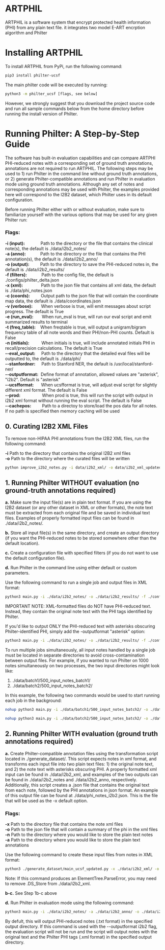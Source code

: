 # ARTPHIL
ARTPHIL is a software system that encrypt protected health information (PHI) from any plain text file. it integrates two model E-ART encrption algorithm and Philter

# Installing ARTPHIL

To install ARTPHIL from PyPi, run the following command:

```bash
pip3 install philter-ucsf
```

The main philter code will be executed by running:

```bash
python3 -m philter_ucsf [flags, see below]
```

However, we strongly suggest that you download the project source code and run all sample commands below from the home directory before running the install version of Philter.


# Running Philter: A Step-by-Step Guide

 The software has built-in evaluation capabilities and can compare ARTPHI PHI-reduced notes with a corresponding set of ground truth annotations, annotations are not required to run ARTPHIL. The following steps may be used to 1) run Philter in the command line without ground truth annotations, or 2) generate Philter-compatible annotations and run Philter in evaluation mode using ground truth annotations. Although any set of notes and corresponding annotations may be used with Philter, the examples provided here will correspond to the I2B2 dataset, which Philter uses in its default configuration. 

Before running Philter either with or without evaluation, make sure to familiarize yourself with the various options that may be used for any given Philter run:

### Flags:
**-i (input):**&nbsp;&nbsp;&nbsp;&nbsp;&nbsp;&nbsp;&nbsp;&nbsp;&nbsp;&nbsp;&nbsp;&nbsp;&nbsp;Path to the directory or the file that contains the clinical note(s), the default is ./data/i2b2_notes/<br/>
**-a (anno):**&nbsp;&nbsp;&nbsp;&nbsp;&nbsp;&nbsp;&nbsp;&nbsp;&nbsp;&nbsp;&nbsp;&nbsp;Path to the directory or the file that contains the PHI annotation(s), the default is ./data/i2b2_anno/<br/>
**-o (output):**&nbsp;&nbsp;&nbsp;&nbsp;&nbsp;&nbsp;&nbsp;&nbsp;&nbsp;Path to the directory to save the PHI-reduced notes in, the default is ./data/i2b2_results/<br/>
**-f (filters):**&nbsp;&nbsp;&nbsp;&nbsp;&nbsp;&nbsp;&nbsp;&nbsp;&nbsp;&nbsp;&nbsp;&nbsp;Path to the config file, the default is ./configs/philter_delta.json<br/>
**-x (xml):**&nbsp;&nbsp;&nbsp;&nbsp;&nbsp;&nbsp;&nbsp;&nbsp;&nbsp;&nbsp;&nbsp;&nbsp;&nbsp;&nbsp;&nbsp;Path to the json file that contains all xml data, the default is ./data/phi_notes.json<br/>
**-c (coords):**&nbsp;&nbsp;&nbsp;&nbsp;&nbsp;&nbsp;&nbsp;&nbsp;&nbsp;Output path to the json file that will contain the coordinate map data, the default is ./data/coordinates.json<br/>
**-v (verbose):**&nbsp;&nbsp;&nbsp;&nbsp;&nbsp;&nbsp;&nbsp;When verbose is true, will emit messages about script progress. The default is True<br/>
**-e (run_eval):**&nbsp;&nbsp;&nbsp;&nbsp;&nbsp;&nbsp;&nbsp;When run_eval is true, will run our eval script and emit summarized results to terminal<br/>
**-t (freq_table):**&nbsp;&nbsp;&nbsp;&nbsp;When freqtable is true, will output a unigram/bigram frequency table of all note words and their PHI/non-PHI counts. Default is False<br/>
**-n (initials):**&nbsp;&nbsp;&nbsp;&nbsp;&nbsp;&nbsp;&nbsp;&nbsp;&nbsp;&nbsp;When initials is true, will include annotated initials PHI in recall/precision calculations. The default is True<br/>
**--eval_output:**&nbsp;&nbsp;&nbsp;&nbsp;&nbsp;Path to the directory that the detailed eval files will be outputted to, the default is ./data/phi/<br/>
**--stanfordner:**&nbsp;&nbsp;&nbsp;&nbsp;&nbsp;Path to Stanford NER, the default is /usr/local/stanford-ner/<br/>
**--outputformat:**&nbsp;&nbsp;Define format of annotation, allowed values are \"asterisk\", \"i2b2\". Default is \"asterisk\"<br/>
**--ucsfformat:**&nbsp;&nbsp;&nbsp;&nbsp;&nbsp;&nbsp;When ucsfformat is true, will adjust eval script for slightly different xml format. The default is False<br/>
**--prod:**&nbsp;&nbsp;&nbsp;&nbsp;&nbsp;&nbsp;&nbsp;&nbsp;&nbsp;&nbsp;&nbsp;&nbsp;&nbsp;&nbsp;&nbsp;&nbsp;&nbsp;&nbsp;When prod is true, this will run the script with output in i2b2 xml format without running the eval script. The default is False<br/>
**--cachepos:**&nbsp;&nbsp;&nbsp;&nbsp;&nbsp;&nbsp;&nbsp;&nbsp;&nbsp;Path to a directoy to store/load the pos data for all notes. If no path is specified then memory caching will be used<br/>

## 0. Curating I2B2 XML Files
To remove non-HIPAA PHI annotations from the I2B2 XML files, run the following command:

**-i** Path to the directory that contains the original I2B2 xml files<br/>
**-o** Path to the directory where the curated files will be written<br/>

```bash
python improve_i2b2_notes.py -i data/i2b2_xml/ -o data/i2b2_xml_updated/
```

## 1. Running Philter WITHOUT evaluation (no ground-truth annotations required)

**a.** Make sure the input file(s) are in plain text format. If you are using the I2B2 dataset (or any other dataset in XML or other formats), the note text must be extracted from each original file and be saved in individual text files. Examples of properly formatted input files can be found in ./data/i2b2_notes/.

**b.** Store all input file(s) in the same directory, and create an output directory (if you want the PHI-reduced notes to be stored somewhere other than the default location).

**c.** Create a configuration file with specified filters (if you do not want to use the default configuration file).

**d.** Run Philter in the command line using either default or custom parameters.

Use the following command to run a single job and output files in XML format:
```bash
python3 main.py -i ./data/i2b2_notes/ -o ./data/i2b2_results/ -f ./configs/philter_delta.json --prod=True
```
IMPORTANT NOTE: XML-formatted files do NOT have PHI-reduced text. Instead, they contain the original note text with the PHI tags identified by Philter. 

If you'd like to output ONLY the PHI-reduced text with asterisks obscuring Philter-identified PHI, simply add the -outputformat "asterisk" option:
```bash
python3 main.py -i ./data/i2b2_notes/ -o ./data/i2b2_results/ -f ./configs/philter_delta.json --prod=True --outputformat "asterisk"
```

To run multiple jobs simultaneously, all input notes handled by a single job must be located in separate directories to avoid cross-contamination between output files. For example, if you wanted to run Philter on 1000 notes simultaneously on two processes, the two input directories might look like:

1. ./data/batch1/500_input_notes_batch1/
2. ./data/batch2/500_input_notes_batch2/

In this example, the following two commands would be used to start running each job in the background:
```bash
nohup python3 main.py -i ./data/batch1/500_input_notes_batch2/ -o ./data/i2b2_results_test/ -f ./configs/philter_delta.json --prod=True > ./data/batch1/batch1_terminal_out.txt 2>&1 &

```
```bash
nohup python3 main.py -i ./data/batch2/500_input_notes_batch2/ -o ./data/i2b2_results_test/ -f ./configs/philter_delta.json --prod=True > ./data/batch2/batch2_terminal_out.txt 2>&1 &

```

## 2. Running Philter WITH evaluation (ground truth annotations required)

**a.** Create Philter-compatible annotation files using the transformation script located in ./generate_dataset/. This script expects notes in xml format, and transforms each input file into two plain text files: 1) the original note text, and 2) the note text with asterisks obscuring PHI. A properly formatted xml input can be found in ./data/i2b2_xml, and examples of the two outputs can be found in ./data/i2b2_notes and ./data/i2b2_anno, respectively. Additionally, this script creates a .json file that contains the original text from each note, followed by the PHI annotations in json format. An example of this output file can be found at ./data/phi_notes_i2b2.json. This is the file that will be used as the -x default option. 

### Flags:

**-x** Path to the directory file that contains the note xml files<br/>
**-o** Path to the json file that will contain a summary of the phi in the xml files<br/>
**-n** Path to the directory where you would like to store the plain text notes<br/>
**-a** Path to the directory where you would like to store the plain text annotations<br/>

Use the following command to create these input files from notes in XML format:

```bash
python3 ./generate_dataset/main_ucsf_updated.py -x ./data/i2b2_xml/ -o ./data/phi_notes_i2b2.json -n ./data/i2b2_notes/ -a ./data/i2b2_anno/
```
Note: If this command produces an ElementTree.ParseError, you may need to remove .DS_Store from ./data/i2b2_xml.

**b-c.** See Step 1b-c above

**d.** Run Philter in evaluation mode using the following command:

```bash
python3 main.py -i ./data/i2b2_notes/ -a ./data/i2b2_anno/ -o ./data/i2b2_results/ -x ./data/phi_notes_i2b2.json -f=./configs/philter_delta.json
```

By defult, this will output PHI-reduced notes (.txt format) in the specified output directory. If this command is used with the --outputformat i2b2 flag, the evaluation script will not be run and the script will output notes with the original text and the Philter PHI tags (.xml format) in the specified output directory.
